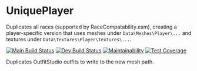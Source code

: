 # UniquePlayer

Duplicates all races (supported by RaceCompatability.esm), creating a
player-specific version that uses meshes under `Data\Meshes\Player\...`
and textures under `Data\Textures\Player\Textures\...`.

[![Main Build Status](https://github.com/mrudat/UniquePlayer/actions/workflows/ci-prod.yaml/badge.svg)](https://github.com/mrudat/UniquePlayer/actions/workflows/ci-prod.yaml)
[![Dev Build Status](https://github.com/mrudat/UniquePlayer/actions/workflows/ci-dev.yaml/badge.svg)](https://github.com/mrudat/UniquePlayer/actions/workflows/ci-dev.yaml)
[![Maintainability](https://api.codeclimate.com/v1/badges/2087df568ec8fa768f1e/maintainability)](https://codeclimate.com/github/mrudat/UniquePlayer/maintainability)
[![Test Coverage](https://api.codeclimate.com/v1/badges/2087df568ec8fa768f1e/test_coverage)](https://codeclimate.com/github/mrudat/UniquePlayer/test_coverage)

Duplicates OutfitStudio outfits to write to the new mesh path.
